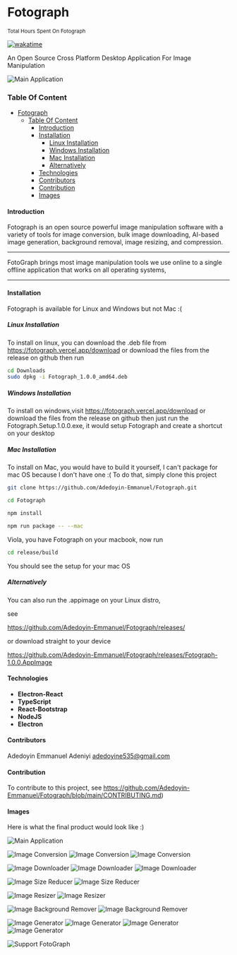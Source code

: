 # Fotograph

<small>Total Hours Spent On Fotograph</small>

[![wakatime](https://wakatime.com/badge/user/1cf7c976-595a-4fc7-a7c4-324b43a74aca/project/fdcac2b3-e915-4cfc-9ae0-50c90249bfb3.svg)](https://wakatime.com/badge/user/1cf7c976-595a-4fc7-a7c4-324b43a74aca/project/fdcac2b3-e915-4cfc-9ae0-50c90249bfb3)

An Open Source Cross Platform Desktop Application For Image Manipulation

![Main Application](/assets/logo-text-dark.png)

### Table Of Content

- [Fotograph](#fotograph)
    - [Table Of Content](#table-of-content)
      - [Introduction](#introduction)
      - [Installation](#installation)
        - [Linux Installation](#linux-installation)
        - [Windows Installation](#windows-installation)
        - [Mac Installation](#mac-installation)
        - [Alternatively](#alternatively)
      - [Technologies](#technologies)
      - [Contributors](#contributors)
      - [Contribution](#contribution)
      - [Images](#images)

#### Introduction

Fotograph is an open source powerful image manipulation software with a variety of tools for image conversion, bulk image downloading, AI-based image generation, background removal, image resizing, and compression.

---

FotoGraph brings most image manipulation tools we use online to a single offline application that works on all operating systems,

---

#### Installation

Fotograph is available for Linux and Windows but not Mac :(

##### Linux Installation

To install on linux, you can download the .deb file from
https://fotograph.vercel.app/download or download the files from the release on github
then run

```bash
cd Downloads
sudo dpkg -i Fotograph_1.0.0_amd64.deb
```

##### Windows Installation

To install on windows,visit https://fotograph.vercel.app/download or download the files from the release on github
then just run the Fotograph.Setup.1.0.0.exe, it would setup Fotograph and create a shortcut on your desktop

##### Mac Installation

To install on Mac, you would have to build it yourself, I can't package for mac OS because I don't have one :(
To do that, simply clone this project

```bash
git clone https://github.com/Adedoyin-Emmanuel/Fotograph.git

cd Fotograph

npm install

npm run package -- --mac

```

Viola, you have Fotograph on your macbook, now run

```bash
cd release/build
```

You should see the setup for your mac OS

##### Alternatively

You can also run the .appimage on your Linux distro,

see

https://github.com/Adedoyin-Emmanuel/Fotograph/releases/

or download straight to your device

https://github.com/Adedoyin-Emmanuel/Fotograph/releases/Fotograph-1.0.0.AppImage

#### Technologies

- **Electron-React**
- **TypeScript**
- **React-Bootstrap**
- **NodeJS**
- **Electron**

#### Contributors

Adedoyin Emmanuel Adeniyi <adedoyine535@gmail.com>

#### Contribution

To contribute to this project, see https://github.com/Adedoyin-Emmanuel/Fotograph/blob/main/CONTRIBUTING.md)

#### Images

Here is what the final product would look like :)

![Main Application](/assets/screenshots/main-application.png)

![Image Conversion ](/assets/screenshots/image-converter.png)
![Image Conversion ](/assets/screenshots/image-converter-2.png)
![Image Conversion ](/assets/screenshots/image-converter-3.png)

![Image Downloader ](/assets/screenshots/image-downloader.png)
![Image Downloader ](/assets/screenshots/image-downloader-2.png)
![Image Downloader ](/assets/screenshots/image-downloader-3.png)

![Image Size Reducer ](/assets/screenshots/image-size-reducer.png)
![Image Size Reducer ](/assets/screenshots/image-size-reducer-2.png)

![Image Resizer ](/assets/screenshots/image-resizer.png)
![Image Resizer ](/assets/screenshots/image-resizer-2.png)

![Image Background Remover](/assets/screenshots/image-background-remover.png)
![Image Background Remover](/assets/screenshots/image-background-**remover**-2.png)

![Image Generator](/assets/screenshots/image-generator.png)
![Image Generator](/assets/screenshots/image-generator-2.png)
![Image Generator](/assets/screenshots/image-generator-3.png)
![Image Generator](/assets/screenshots/image-generator-4.png)

![Support FotoGraph ](/assets/screenshots/support-project.png)

